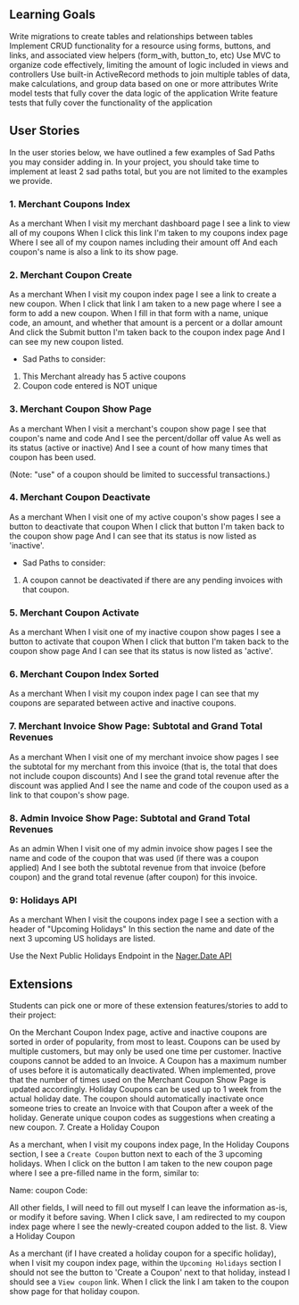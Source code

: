## Learning Goals
Write migrations to create tables and relationships between tables
Implement CRUD functionality for a resource using forms, buttons, and links, and associated view helpers (form_with, button_to, etc)
Use MVC to organize code effectively, limiting the amount of logic included in views and controllers
Use built-in ActiveRecord methods to join multiple tables of data, make calculations, and group data based on one or more attributes
Write model tests that fully cover the data logic of the application
Write feature tests that fully cover the functionality of the application



## User Stories
In the user stories below, we have outlined a few examples of Sad Paths you may consider adding in. In your project, you should take time to implement at least 2 sad paths total, but you are not limited to the examples we provide.

### 1. Merchant Coupons Index 

As a merchant
When I visit my merchant dashboard page
I see a link to view all of my coupons
When I click this link
I'm taken to my coupons index page
Where I see all of my coupon names including their amount off 
And each coupon's name is also a link to its show page.

### 2. Merchant Coupon Create 

As a merchant
When I visit my coupon index page 
I see a link to create a new coupon.
When I click that link 
I am taken to a new page where I see a form to add a new coupon.
When I fill in that form with a name, unique code, an amount, and whether that amount is a percent or a dollar amount
And click the Submit button
I'm taken back to the coupon index page 
And I can see my new coupon listed.


* Sad Paths to consider: 
1. This Merchant already has 5 active coupons
2. Coupon code entered is NOT unique

### 3. Merchant Coupon Show Page 

As a merchant 
When I visit a merchant's coupon show page 
I see that coupon's name and code 
And I see the percent/dollar off value
As well as its status (active or inactive)
And I see a count of how many times that coupon has been used.

(Note: "use" of a coupon should be limited to successful transactions.)

### 4. Merchant Coupon Deactivate

As a merchant 
When I visit one of my active coupon's show pages
I see a button to deactivate that coupon
When I click that button
I'm taken back to the coupon show page 
And I can see that its status is now listed as 'inactive'.

* Sad Paths to consider: 
1. A coupon cannot be deactivated if there are any pending invoices with that coupon.

### 5. Merchant Coupon Activate

As a merchant 
When I visit one of my inactive coupon show pages
I see a button to activate that coupon
When I click that button
I'm taken back to the coupon show page 
And I can see that its status is now listed as 'active'.

### 6. Merchant Coupon Index Sorted

As a merchant
When I visit my coupon index page
I can see that my coupons are separated between active and inactive coupons. 

### 7. Merchant Invoice Show Page: Subtotal and Grand Total Revenues

As a merchant
When I visit one of my merchant invoice show pages
I see the subtotal for my merchant from this invoice (that is, the total that does not include coupon discounts)
And I see the grand total revenue after the discount was applied
And I see the name and code of the coupon used as a link to that coupon's show page.

### 8. Admin Invoice Show Page: Subtotal and Grand Total Revenues

As an admin
When I visit one of my admin invoice show pages
I see the name and code of the coupon that was used (if there was a coupon applied)
And I see both the subtotal revenue from that invoice (before coupon) and the grand total revenue (after coupon) for this invoice.

### 9: Holidays API

As a merchant
When I visit the coupons index page
I see a section with a header of "Upcoming Holidays"
In this section the name and date of the next 3 upcoming US holidays are listed.

Use the Next Public Holidays Endpoint in the [Nager.Date API](https://date.nager.at/swagger/index.html)

## Extensions
Students can pick one or more of these extension features/stories to add to their project:

On the Merchant Coupon Index page, active and inactive coupons are sorted in order of popularity, from most to least.
Coupons can be used by multiple customers, but may only be used one time per customer.
Inactive coupons cannot be added to an Invoice.
A Coupon has a maximum number of uses before it is automatically deactivated. When implemented, prove that the number of times used on the Merchant Coupon Show Page is updated accordingly.
Holiday Coupons can be used up to 1 week from the actual holiday date. The coupon should automatically inactivate once someone tries to create an Invoice with that Coupon after a week of the holiday.
Generate unique coupon codes as suggestions when creating a new coupon.
7. Create a Holiday Coupon

As a merchant,
when I visit my coupons index page,
In the Holiday Coupons section, I see a `Create Coupon` button next to each of the 3 upcoming holidays.
When I click on the button I am taken to the new coupon page where I see a pre-filled name in the form, similar to:

   Name: <name of holiday> coupon
   Code: <uniquely generated code suggestion>

All other fields, I will need to fill out myself
I can leave the information as-is, or modify it before saving.
When I click save, 
I am redirected to my coupon index page where I see the newly-created coupon added to the list.
8. View a Holiday Coupon

As a merchant (if I have created a holiday coupon for a specific holiday),
when I visit my coupon index page,
within the `Upcoming Holidays` section I should not see the button to 'Create a Coupon' next to that holiday,
instead I should see a `View coupon` link.
When I click the link 
I am taken to the coupon show page for that holiday coupon.
